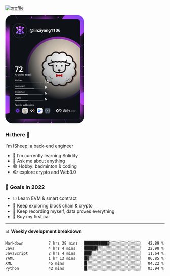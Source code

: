 [![profile](http://img.codelin.xyz/hello-im-isheep.svg)](https://www.calligrapher.ai/)

<a href="https://app.daily.dev/linziyang1106"><img src="/devcard.png" width="250" alt="ISheep's Dev Card"/></a>

### Hi there 🐏

I'm ISheep, a back-end engineer

- 🔭 I’m currently learning Solidity
- 💬 Ask me about anything
- 😄 Hobby: badminton & coding
- 👓 explore crypto and Web3.0

### 🚀 Goals in 2022
+ 🌕 Learn EVM & smart contract
+ 🤔 Keep exploring block chain & crypto
+ 🐏 Keep recording myself, data proves everything
+ 🚗 Buy my first car

-------

📊 **Weekly development breakdown**
<!--START_SECTION:waka-->

```text
Markdown           7 hrs 38 mins   ██████████▓░░░░░░░░░░░░░░   42.89 %
Java               4 hrs 4 mins    █████▓░░░░░░░░░░░░░░░░░░░   22.90 %
JavaScript         2 hrs 4 mins    ███░░░░░░░░░░░░░░░░░░░░░░   11.64 %
YAML               1 hr 13 mins    █▓░░░░░░░░░░░░░░░░░░░░░░░   06.85 %
XML                45 mins         █░░░░░░░░░░░░░░░░░░░░░░░░   04.22 %
Python             42 mins         █░░░░░░░░░░░░░░░░░░░░░░░░   03.94 %
```

<!--END_SECTION:waka-->
